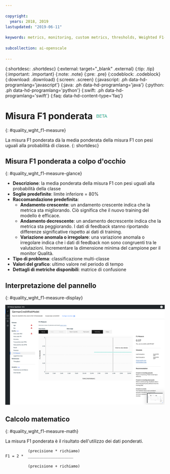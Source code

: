 ```yaml
---

copyright:
  years: 2018, 2019
lastupdated: "2019-06-11"

keywords: metrics, monitoring, custom metrics, thresholds, Weighted F1-Measure

subcollection: ai-openscale

---
```


{:shortdesc: .shortdesc}
{:external: target="_blank" .external}
{:tip: .tip}
{:important: .important}
{:note: .note}
{:pre: .pre}
{:codeblock: .codeblock}
{:download: .download}
{:screen: .screen}
{:javascript: .ph data-hd-programlang='javascript'}
{:java: .ph data-hd-programlang='java'}
{:python: .ph data-hd-programlang='python'}
{:swift: .ph data-hd-programlang='swift'}
{:faq: data-hd-content-type='faq'}

# Misura F1 ponderata ![tag beta](images/beta.png)
{: #quality_wght_f1-measure}

La misura F1 ponderata dà la media ponderata della misura F1 con pesi uguali alla probabilità di classe.
{: shortdesc}

## Misura F1 ponderata a colpo d'occhio
{: #quality_wght_f1-measure-glance}

- **Descrizione**: la media ponderata della misura F1 con pesi uguali alla probabilità della classe
- **Soglie predefinite**: limite inferiore = 80%
- **Raccomandazione predefinita**:
   - **Andamento crescente**: un andamento crescente indica che la metrica sta migliorando. Ciò significa che il nuovo training del modello è efficace.
   - **Andamento decrescente**: un andamento decrescente indica che la metrica sta peggiorando. I dati di feedback stanno riportando differenze significative rispetto ai dati di training.
   - **Variazione anomala o irregolare**: una variazione anomala o irregolare indica che i dati di feedback non sono congruenti tra le valutazioni. Incrementare la dimensione minima del campione per il monitor Qualità.
- **Tipo di problema**: classificazione multi-classe
- **Valori del grafico**: ultimo valore nel periodo di tempo
- **Dettagli di metriche disponibili**: matrice di confusione

## Interpretazione del pannello
{: #quality_wght_f1-measure-display}

![viene visualizzato il grafico della misura F1 ponderata.](images/quality-f1-meas.png)

## Calcolo matematico
{: #quality_wght_f1-measure-math}

La misura F1 ponderata è il risultato dell'utilizzo dei dati ponderati.

```
          (precisione * richiamo)
F1 = 2 *  ____________________

          (precisione + richiamo)
```

